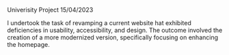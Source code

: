 Univerisity Project  15/04/2023

I undertook the task of revamping a current website 
hat exhibited deficiencies in usability, accessibility, and design. 
The outcome involved the creation of a more modernized version, specifically focusing on enhancing the homepage.
